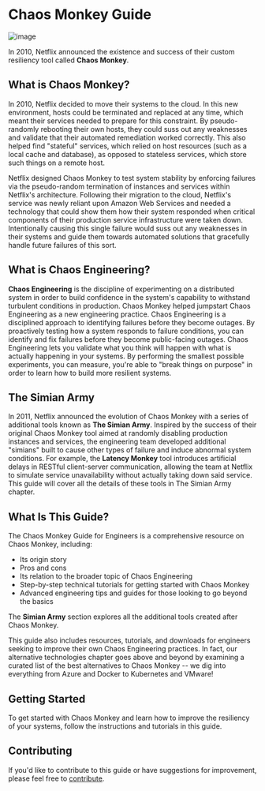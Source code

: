 # Chaos Monkey Guide

![image](https://github.com/cloudtechner/chaos-engineering-tools/assets/87966660/8a47c8ae-5c0b-432c-9397-4f8fa4c3344c)


In 2010, Netflix announced the existence and success of their custom resiliency tool called **Chaos Monkey**.

## What is Chaos Monkey?

In 2010, Netflix decided to move their systems to the cloud. In this new environment, hosts could be terminated and replaced at any time, which meant their services needed to prepare for this constraint. By pseudo-randomly rebooting their own hosts, they could suss out any weaknesses and validate that their automated remediation worked correctly. This also helped find "stateful" services, which relied on host resources (such as a local cache and database), as opposed to stateless services, which store such things on a remote host.

Netflix designed Chaos Monkey to test system stability by enforcing failures via the pseudo-random termination of instances and services within Netflix's architecture. Following their migration to the cloud, Netflix's service was newly reliant upon Amazon Web Services and needed a technology that could show them how their system responded when critical components of their production service infrastructure were taken down. Intentionally causing this single failure would suss out any weaknesses in their systems and guide them towards automated solutions that gracefully handle future failures of this sort.

## What is Chaos Engineering?

**Chaos Engineering** is the discipline of experimenting on a distributed system in order to build confidence in the system's capability to withstand turbulent conditions in production. Chaos Monkey helped jumpstart Chaos Engineering as a new engineering practice. Chaos Engineering is a disciplined approach to identifying failures before they become outages. By proactively testing how a system responds to failure conditions, you can identify and fix failures before they become public-facing outages. Chaos Engineering lets you validate what you think will happen with what is actually happening in your systems. By performing the smallest possible experiments, you can measure, you're able to "break things on purpose" in order to learn how to build more resilient systems.

## The Simian Army

In 2011, Netflix announced the evolution of Chaos Monkey with a series of additional tools known as **The Simian Army**. Inspired by the success of their original Chaos Monkey tool aimed at randomly disabling production instances and services, the engineering team developed additional "simians" built to cause other types of failure and induce abnormal system conditions. For example, the **Latency Monkey** tool introduces artificial delays in RESTful client-server communication, allowing the team at Netflix to simulate service unavailability without actually taking down said service. This guide will cover all the details of these tools in The Simian Army chapter.

## What Is This Guide?

The Chaos Monkey Guide for Engineers is a comprehensive resource on Chaos Monkey, including:

- Its origin story
- Pros and cons
- Its relation to the broader topic of Chaos Engineering
- Step-by-step technical tutorials for getting started with Chaos Monkey
- Advanced engineering tips and guides for those looking to go beyond the basics

The **Simian Army** section explores all the additional tools created after Chaos Monkey.

This guide also includes resources, tutorials, and downloads for engineers seeking to improve their own Chaos Engineering practices. In fact, our alternative technologies chapter goes above and beyond by examining a curated list of the best alternatives to Chaos Monkey -- we dig into everything from Azure and Docker to Kubernetes and VMware!

## Getting Started

To get started with Chaos Monkey and learn how to improve the resiliency of your systems, follow the instructions and tutorials in this guide.

## Contributing

If you'd like to contribute to this guide or have suggestions for improvement, please feel free to [contribute](CONTRIBUTING.md).



